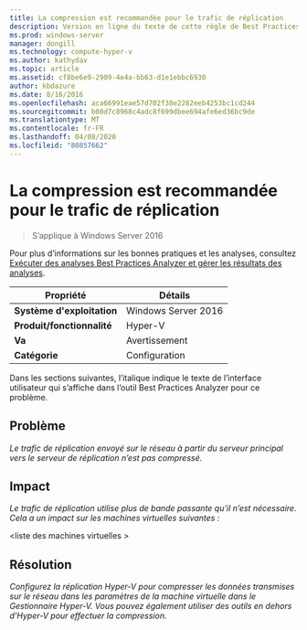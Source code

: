 ```yaml
---
title: La compression est recommandée pour le trafic de réplication
description: Version en ligne du texte de cette règle de Best Practices Analyzer.
ms.prod: windows-server
manager: dongill
ms.technology: compute-hyper-v
ms.author: kathydav
ms.topic: article
ms.assetid: cf8be6e9-2909-4e4a-bb63-d1e1ebbc6930
author: kbdazure
ms.date: 8/16/2016
ms.openlocfilehash: aca66991eae57d702f38e2282eeb4253bc1cd244
ms.sourcegitcommit: b00d7c8968c4adc8f699dbee694afe6ed36bc9de
ms.translationtype: MT
ms.contentlocale: fr-FR
ms.lasthandoff: 04/08/2020
ms.locfileid: "80857662"
---
```

# <a name="compression-is-recommended-for-replication-traffic"></a>La compression est recommandée pour le trafic de réplication

>S’applique à Windows Server 2016

Pour plus d’informations sur les bonnes pratiques et les analyses, consultez [Exécuter des analyses Best Practices Analyzer et gérer les résultats des analyses](https://go.microsoft.com/fwlink/p/?LinkID=223177).  
  
|Propriété|Détails|  
|-|-|  
|**Système d'exploitation**|Windows Server 2016|  
|**Produit/fonctionnalité**|Hyper-V|  
|**Va**|Avertissement|  
|**Catégorie**|Configuration|  
  
Dans les sections suivantes, l’italique indique le texte de l’interface utilisateur qui s’affiche dans l’outil Best Practices Analyzer pour ce problème.  
  
## <a name="issue"></a>Problème  
*Le trafic de réplication envoyé sur le réseau à partir du serveur principal vers le serveur de réplication n’est pas compressé.*  
  
## <a name="impact"></a>Impact  
*Le trafic de réplication utilise plus de bande passante qu’il n’est nécessaire. Cela a un impact sur les machines virtuelles suivantes :*  
  
\<liste des machines virtuelles >  
  
## <a name="resolution"></a>Résolution  
*Configurez la réplication Hyper-V pour compresser les données transmises sur le réseau dans les paramètres de la machine virtuelle dans le Gestionnaire Hyper-V. Vous pouvez également utiliser des outils en dehors d’Hyper-V pour effectuer la compression.*  
  


